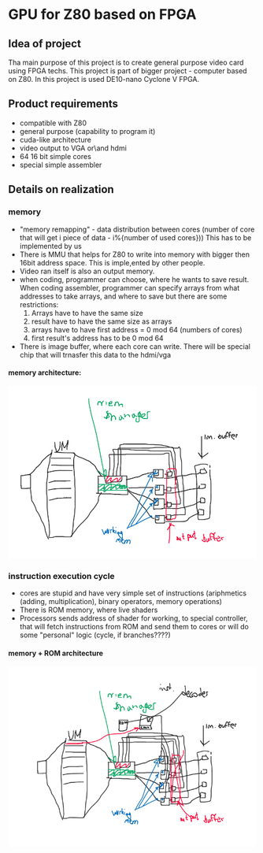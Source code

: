 # GPU for Z80 based on FPGA

## Idea of project
Tha main purpose of this project is to create general purpose video card using FPGA techs.
This project is part of bigger project - computer based on Z80.
In this project is used DE10-nano Cyclone V FPGA.

## Product requirements
- compatible with Z80
- general purpose (capability to program it)
- cuda-like architecture
- video output to VGA or\and hdmi
- 64 16 bit simple cores
- special simple assembler

## Details on realization
### memory
- "memory remapping" - data distribution between cores
   (number of core that will get i piece of data - i%{number of used cores})) This has to be implemented by us
- There is MMU that helps for Z80 to write into memory with bigger then 16bit address space. This is imple,ented by other people.
- Video ran itself is also an output memory. 
- when coding, programmer can choose, where he wants to save result. When coding assembler, programmer can specify arrays from what addresses to take arrays, and where to save but there are some restrictions: 
    1) Arrays have to have the same size
    2) result have to have the same size as arrays
    3) arrays have to have first address = 0 mod 64 (numbers of cores)
    4) first result's address has to be 0 mod 64
- There is image buffer, where each core can write. There will be special chip that will trnasfer this data to the hdmi/vga
#### memory architecture:
![](./images/memory.png)

### instruction execution cycle
- cores are stupid and have very simple set of instructions (ariphmetics (adding, multiplication), binary operators, memory operations)
- There is ROM memory, where live shaders
- Processors sends address of shader for working, to special controller, that will fetch instructions from ROM and send them to cores or will do some "personal" logic (cycle, if branches????) 
#### memory + ROM architecture
![](./images/memory_instructions.png)


